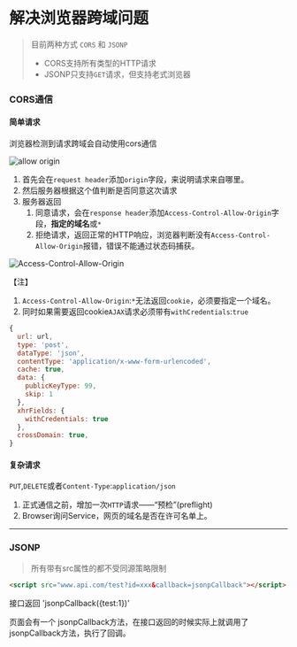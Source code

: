 # 解决浏览器跨域问题

> 目前两种方式 `CORS` 和 `JSONP`
>
> - CORS支持所有类型的HTTP请求
> - JSONP只支持`GET`请求，但支持老式浏览器



### CORS通信

#### 简单请求

浏览器检测到请求跨域会自动使用cors通信

![allow origin](./allow-origin.png=200)

1. 首先会在`request header`添加`origin`字段，来说明请求来自哪里。
2. 然后服务器根据这个值判断是否同意这次请求
3. 服务器返回
   1. 同意请求，会在`response header`添加`Access-Control-Allow-Origin`字段，**指定的域名**或`*`
   2. 拒绝请求，返回正常的HTTP响应，浏览器判断没有`Access-Control-Allow-Origin`报错，错误不能通过状态码捕获。

![Access-Control-Allow-Origin](./response_header.png=200)

【注】

1. `Access-Control-Allow-Origin`:`*`无法返回`cookie`，必须要指定一个域名。
2. 同时如果需要返回cookie`AJAX`请求必须带有`withCredentials`:`true`

```javascript
{
  url: url,
  type: 'post',
  dataType: 'json',
  contentType: 'application/x-www-form-urlencoded',
  cache: true,
  data: {
    publicKeyType: 99,
    skip: 1
  },
  xhrFields: {
    withCredentials: true
  },
  crossDomain: true,
}
```

#### 复杂请求

`PUT`,`DELETE`或者`Content-Type`:`application/json`

1. 正式通信之前，增加一次`HTTP`请求——“预检”(preflight)
2. Browser询问Service，网页的域名是否在许可名单上。

------



### JSONP

> 所有带有src属性的都不受同源策略限制

```html
<script src="www.api.com/test?id=xxx&callback=jsonpCallback"></script>
```

接口返回 'jsonpCallback({test:1})'

页面会有一个 jsonpCallback方法，在接口返回的时候实际上就调用了jsonpCallback方法，执行了回调。






